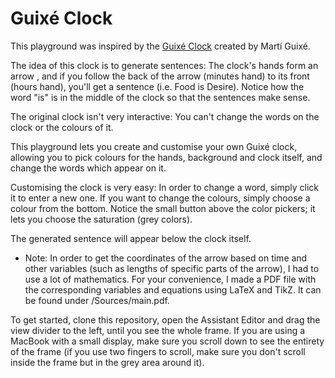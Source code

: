 # Guixé Clock
This playground was inspired by the [Guixé Clock](http://www.guixe.com/products/ALESSI/Wall_Clocks.html) created by Martí Guixé.

The idea of this clock is to generate sentences: The clock's hands form an arrow , and if you follow the back of the arrow (minutes hand) to its front (hours hand), you'll get a sentence (i.e. Food is Desire). Notice how the word "is" is in the middle of the clock so that the sentences make sense.

The original clock isn't very interactive: You can't change the words on the clock or the colours of it.

This playground lets you create and customise your own Guixé clock, allowing you to pick colours for the hands, background and clock itself, and change the words which appear on it.

Customising the clock is very easy: In order to change a word, simply click it to enter a new one. If you want to change the colours, simply choose a colour from the bottom. Notice the small button above the color pickers; it lets you choose the saturation (grey colors).

The generated sentence will appear below the clock itself.

- Note:
In order to get the coordinates of the arrow based on time and other variables (such as lengths of specific parts of the arrow), I had to use a lot of mathematics. For your convenience, I made a PDF file with the corresponding variables and equations using LaTeX and TikZ. It can be found under /Sources/main.pdf.

To get started, clone this repository, open the Assistant Editor and drag the view divider to the left, until you see the whole frame.
If you are using a MacBook with a small display, make sure you scroll down to see the entirety of the frame (if you use two fingers to scroll, make sure you don't scroll inside the frame but in the grey area around it).
